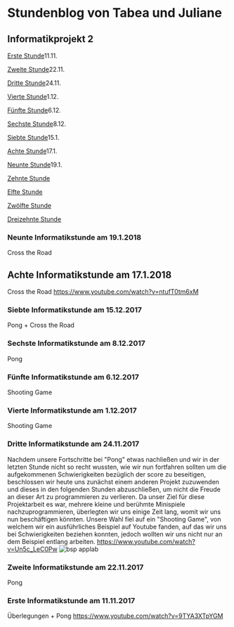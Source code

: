 # Stundenblog von Tabea und Juliane

## Informatikprojekt 2


[Erste Stunde](#eins)11.11.

[Zweite Stunde](#zwei)22.11.

[Dritte Stunde](#drei)24.11.

[Vierte Stunde](#vier)1.12.

[Fünfte Stunde](#fünf)6.12.

[Sechste Stunde](#sechs)8.12.

[Siebte Stunde](#sieben)15.1.

[Achte Stunde](#acht)17.1.

[Neunte Stunde](#neun)19.1.

[Zehnte Stunde](#zehn)

[Elfte Stunde](#elf)

[Zwölfte Stunde](#zwölf)

[Dreizehnte Stunde](#dreizehn)

### <a name="neun"></a>Neunte Informatikstunde am 19.1.2018
Cross the Road

## <a name="acht"></a>Achte Informatikstunde am 17.1.2018
Cross the Road
https://www.youtube.com/watch?v=ntufT0tm6xM

### <a name="sieben"></a>Siebte Informatikstunde am 15.12.2017
Pong + Cross the Road

### <a name="sechs"></a>Sechste Informatikstunde am 8.12.2017
Pong


### <a name="fünf"></a>Fünfte Informatikstunde am 6.12.2017
Shooting Game

### <a name="vier"></a>Vierte Informatikstunde am 1.12.2017
Shooting Game

### <a name="drei"></a>Dritte Informatikstunde am 24.11.2017
Nachdem unsere Fortschritte bei "Pong" etwas nachließen und wir in der letzten Stunde nicht so recht wussten, wie wir nun fortfahren sollten um die aufgekommenen Schwierigkeiten bezüglich der score zu beseitigen, beschlossen wir heute uns zunächst einem anderen Projekt zuzuwenden und dieses in den folgenden Stunden abzuschließen, um nicht die Freude an dieser Art zu programmieren zu verlieren. 
Da unser Ziel für diese Projektarbeit es war, mehrere kleine und berühmte Minispiele nachzuprogrammieren, überlegten wir uns einige Zeit lang, womit wir uns nun beschäftigen könnten. Unsere Wahl fiel auf ein "Shooting Game", von welchem wir ein ausführliches Beispiel auf Youtube fanden, auf das wir uns bei Schwierigkeiten beziehen konnten, jedoch wollten wir uns nicht nur an dem Beispiel entlang arbeiten. 
https://www.youtube.com/watch?v=Un5c_LeC0Pw
![bsp applab](https://www.youtube.com/watch?v=Un5c_LeC0Pw "Shooting Game auf Youtube")

### <a name="zwei"></a>Zweite Informatikstunde am 22.11.2017
Pong

### <a name="eins"></a>Erste Informatikstunde am 11.11.2017
Überlegungen + Pong
https://www.youtube.com/watch?v=9TYA3XTpYGM

